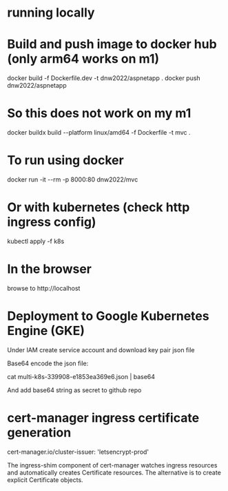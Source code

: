 # running locally

  # Build and push image to docker hub (only arm64 works on m1)
  docker build -f Dockerfile.dev -t dnw2022/aspnetapp .
  docker push dnw2022/aspnetapp

  # So this does not work on my m1
  docker buildx build --platform linux/amd64 -f Dockerfile -t mvc .

  # To run using docker
  docker run -it --rm -p 8000:80 dnw2022/mvc

  # Or with kubernetes (check http ingress config)
  kubectl apply -f k8s
  
  # In the browser 
  browse to http://localhost
  
# Deployment to Google Kubernetes Engine (GKE)

Under IAM create service account and download key pair json file

Base64 encode the json file:

cat multi-k8s-339908-e1853ea369e6.json | base64

And add base64 string as secret to github repo

# cert-manager ingress certificate generation

cert-manager.io/cluster-issuer: 'letsencrypt-prod'

The ingress-shim component of cert-manager watches ingress resources 
and automatically creates Certificate resources. The alternative is to create explicit Certificate objects.
